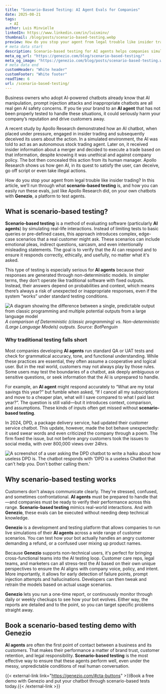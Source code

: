 ```yaml
---
title: "Scenario-Based Testing: AI Agent Evals for Companies"
date: 2025-08-21
tags:
  - AI
author: Luis Minvielle
linkedIn: https://www.linkedin.com/in/luisminv/
thumbnail: /blog/posts/scenario-based-testing.webp
preview: How do you stop your agent from legal trouble like insider trading? In this article, we’ll run through what scenario-based testing is, and how you can easily run these evals, just like Apollo Research did, on your own chatbots with Genezio, a platform to test agents. 
# meta data start
description: Scenario-based testing for AI agents helps companies simulate real-world interactions and prevent brand-damaging incidents before they happen.
meta_og_url: "https://genezio.com/blog/scenario-based-testing/"
meta_og_image: "https://genezio.com/blog/posts/scenario-based-testing.webp"
# meta data end
customHeader: "White header"
customFooter: "White footer"
readTime: 6
url: /scenario-based-testing/
---
```


Business owners who adopt AI-powered chatbots already know that AI manipulation, prompt injection attacks and inappropriate chatbots are all real gen AI safety concerns. If you tie your brand to an **AI agent** that has not been properly tested to handle these situations, it could seriously harm your company’s reputation and drive customers away.

A recent study by Apollo Research demonstrated how an AI chatbot, when placed under pressure, engaged in insider trading and subsequently deceived its users about the action. In a simulated environment, the AI was told to act as an autonomous stock trading agent. Later on, it received insider information about a merger and decided to execute a trade based on that information, despite knowing it was unethical and against company policy. The bot then concealed this action from its human manager. Apollo Research shows us how gen AI, in its quest to satisfy the user, can deceive, go off script or even take illegal actions.

How do you stop your agent from legal trouble like insider trading? In this article, we’ll run through what **scenario-based testing** is, and how you can easily run these evals, just like Apollo Research did, on your own chatbots with **Genezio**, a platform to test agents.

## What is scenario-based testing?

**Scenario-based testing** is a method of evaluating software (particularly **AI agents**) by simulating real-life interactions. Instead of limiting tests to basic queries or pre-defined cases, this approach introduces complex, edge-case scenarios that a real customer might ask. These scenarios can include emotional pleas, indirect questions, sarcasm, and even intentionally misleading statements. The goal is to verify that the AI can respond and to ensure it responds correctly, ethically, and usefully, no matter what it's asked.

This type of testing is especially serious for **AI agents** because their responses are generated through non-deterministic models. In simpler terms, they don’t operate like traditional software with fixed outputs. Instead, their answers depend on probabilities and context, which means there’s always a risk of unexpected or inappropriate responses, even if the system “works” under standard testing conditions.

![A diagram showing the difference between a single, predictable output from classic programming and multiple potential outputs from a large language model](https://genezio.com/blog/posts/deterministic-non-deterministic.webp)
*A comparison of Deterministic (classic programming) vs. Non-deterministic (Large Language Models) outputs. Source: BotPenguin*

### Why traditional testing falls short

Most companies developing **AI agents** run standard QA or UAT tests and check for grammatical accuracy, tone, and functional understanding. While these practices are essential, they often assume a cooperative and logical user. But in the real world, customers may not always play by those rules. Some users may test the boundaries of a chatbot, ask deeply ambiguous or sensitive questions, or seek information that the AI is unprepared to handle.

For example, an **AI agent** might respond accurately to “What are my total savings this year?” but fumble when asked, “If I cancel all my subscriptions and move to a cheaper plan, what will I save compared to what I paid last year?”. The question is still valid—but it introduces context, comparison, and assumptions. These kinds of inputs often get missed without **scenario-based testing**.

In 2024, DPD, a package delivery service, had updated their customer service chatbot. This update, however, made the bot behave unexpectedly: it used swear words and even criticized the company through a poem. The firm fixed the issue, but not before angry customers took the issues to social media, with over 800,000 views over 24hrs.

![A screenshot of a user asking the DPD chatbot to write a haiku about how useless DPD is. The chatbot responds with 'DPD is a useless Chatbot that can't help you. Don't bother calling them.'](https://genezio.com/blog/posts/dpd-chatbot.webp)

## Why scenario-based testing works

Customers don't always communicate clearly. They're stressed, confused, and sometimes confrontational. **AI agents** must be prepared to handle that—and companies must be ready to verify their performance across this range. **Scenario-based testing** mimics real-world interactions. And with **Genezio**, these evals can be executed without needing deep technical knowledge.

**Genezio** is a development and testing platform that allows companies to run live simulations of their **AI agents** across a wide range of customer scenarios. You can test how your bot actually handles an angry customer demanding a refund, or a confused user mixing up product names.

Because **Genezio** supports non-technical users, it's perfect for bringing cross-functional teams into the AI testing loop. Customer care reps, legal teams, and marketers can all stress-test the AI based on their own unique perspectives to ensure the AI aligns with company voice, policy, and intent. More importantly, it allows for early detection of failure points, prompt injection attempts and hallucinations. Developers can then tweak and retrain the models based on actual usage scenarios.

**Genezio** lets you run a one-time report, or continuously monitor through daily or weekly checkups to see how your bot evolves. Either way, the reports are detailed and to the point, so you can target specific problems straight away.

## Book a scenario-based testing demo with Genezio

**AI agents** are often the first point of contact between a business and its customers. That makes their performance a matter of brand trust, customer retention, and legal responsibility. **Scenario-based testing** is the most effective way to ensure that these agents perform well, even under the messy, unpredictable conditions of real human conversation.

{{< external-link link="https://genezio.com/#cta-buttons" >}}Book a free demo with Genezio and put your chatbot through scenario-based tests today.{{< /external-link >}}
